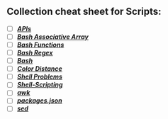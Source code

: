 ## Collection cheat sheet for Scripts:

- [ ] ***[APIs](APIs.md)***
- [ ] ***[Bash Associative Array](BashAssociativeArray.md)***
- [ ] ***[Bash Functions](BashFunctions.md)***
- [ ] ***[Bash Regex](BashRegex.md)***
- [ ] ***[Bash](Bash.md)***
- [ ] ***[Color Distance](https://software.intel.com/en-us/html5/hub/blogs/exploring-color-matching-in-javascript/)***
- [ ] ***[Shell Problems](http://www.etalabs.net/sh_tricks.html)***
- [ ] ***[Shell-Scripting](ShellScripting.md)***
- [ ] ***[awk](awk.md)***
- [ ] ***[packages.json](http://ricostacruz.com/cheatsheets/package.html)***
- [ ] ***[sed](SED.md)***
